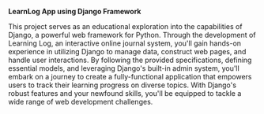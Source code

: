 ****LearnLog App using Django Framework****

This project serves as an educational exploration into the capabilities of Django, a powerful web framework for Python. Through the development of Learning Log, an interactive online journal system, you'll gain hands-on experience in utilizing Django to manage data, construct web pages, and handle user interactions. By following the provided specifications, defining essential models, and leveraging Django's built-in admin system, you'll embark on a journey to create a fully-functional application that empowers users to track their learning progress on diverse topics. With Django's robust features and your newfound skills, you'll be equipped to tackle a wide range of web development challenges.


